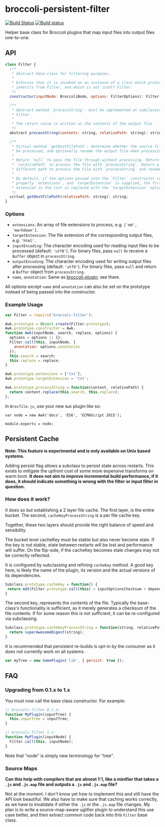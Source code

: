 # broccoli-persistent-filter

[![Build Status](https://travis-ci.org/stefanpenner/broccoli-persistent-filter.svg?branch=master)](https://travis-ci.org/stefanpenner/broccoli-persistent-filter)
[![Build status](https://ci.appveyor.com/api/projects/status/gvt0rheb1c2c4jwd?svg=true)](https://ci.appveyor.com/project/embercli/broccoli-persistent-filter)

Helper base class for Broccoli plugins that map input files into output files
one-to-one.

## API

```js
class Filter {
  /**
   * Abstract base-class for filtering purposes.
   *
   * Enforces that it is invoked on an instance of a class which prototypically
   * inherits from Filter, and which is not itself Filter.
   */
  constructor(inputNode: BroccoliNode, options: FilterOptions): Filter;

  /**
   * Abstract method `processString`: must be implemented on subclasses of
   * Filter.
   *
   * The return value is written as the contents of the output file
   */
  abstract processString(contents: string, relativePath: string): string;

  /**
   * Virtual method `getDestFilePath`: determine whether the source file should
   * be processed, and optionally rename the output file when processing occurs.
   *
   * Return `null` to pass the file through without processing. Return
   * `relativePath` to process the file with `processString`. Return a
   * different path to process the file with `processString` and rename it.
   *
   * By default, if the options passed into the `Filter` constructor contain a
   * property `extensions`, and `targetExtension` is supplied, the first matching
   * extension in the list is replaced with the `targetExtension` option's value.
   */
  virtual getDestFilePath(relativePath: string): string;
}
```

### Options

* `extensions`: An array of file extensions to process, e.g. `['md', 'markdown']`.
* `targetExtension`: The file extension of the corresponding output files, e.g.
  `'html'`.
* `inputEncoding`: The character encoding used for reading input files to be
  processed (default: `'utf8'`). For binary files, pass `null` to receive a
  `Buffer` object in `processString`.
* `outputEncoding`: The character encoding used for writing output files after
  processing (default: `'utf8'`). For binary files, pass `null` and return a
  `Buffer` object from `processString`.
* `name`, `annotation`: Same as
  [broccoli-plugin](https://github.com/broccolijs/broccoli-plugin#new-plugininputnodes-options);
  see there.

All options except `name` and `annotation` can also be set on the prototype
instead of being passed into the constructor.

### Example Usage

```js
var Filter = require('broccoli-filter');

Awk.prototype = Object.create(Filter.prototype);
Awk.prototype.constructor = Awk;
function Awk(inputNode, search, replace, options) {
  options = options || {};
  Filter.call(this, inputNode, {
    annotation: options.annotation
  });
  this.search = search;
  this.replace = replace;
}

Awk.prototype.extensions = ['txt'];
Awk.prototype.targetExtension = 'txt';

Awk.prototype.processString = function(content, relativePath) {
  return content.replace(this.search, this.replace);
};
```

In `Brocfile.js`, use your new `Awk` plugin like so:

```
var node = new Awk('docs', 'ES6', 'ECMAScript 2015');

module.exports = node;
```

## Persistent Cache

__Note: This feature is experimental and is only available on Unix based systems.__

Adding persist flag allows a subclass to persist state across restarts. This exists to mitigate the upfront cost of some more expensive transforms on warm boot. __It does not aim to improve incremental build performance, if it does, it should indicate something is wrong with the filter or input filter in question.__

### How does it work?

It does so but establishing a 2 layer file cache. The first layer, is the entire bucket.
The second, `cacheKeyProcessString` is a per file cache key.

Together, these two layers should provide the right balance of speed and sensibility.

The bucket level cacheKey must be stable but also never become stale. If the key is not
stable, state between restarts will be lost and performance will suffer. On the flip-side,
if the cacheKey becomes stale changes may not be correctly reflected.

It is configured by subclassing and refining `cacheKey` method. A good key here, is
likely the name of the plugin, its version and the actual versions of its dependencies.

```js
Subclass.prototype.cacheKey = function() {
 return md5(Filter.prototype.call(this) + inputOptionsChecksum + dependencyVersionChecksum);
}
```

The second key, represents the contents of the file. Typically the base-class's functionality
is sufficient, as it merely generates a checksum of the file contents. If for some reason this
is not sufficient, it can be re-configured via subclassing.

```js
Subclass.prototype.cacheKeyProcessString = function(string, relativePath) {
  return superAwesomeDigest(string);
}
```

It is recommended that persistent re-builds is opt-in by the consumer as it does not currently work on all systems.

```js
var myTree = new SomePlugin('lib', { persist: true });
```

## FAQ

### Upgrading from 0.1.x to 1.x

You must now call the base class constructor. For example:

```js
// broccoli-filter 0.1.x:
function MyPlugin(inputTree) {
  this.inputTree = inputTree;
}

// broccoli-filter 1.x:
function MyPlugin(inputNode) {
  Filter.call(this, inputNode);
}
```

Note that "node" is simply new terminology for "tree".

### Source Maps

**Can this help with compilers that are almost 1:1, like a minifier that takes
a `.js` and `.js.map` file and outputs a `.js` and `.js.map` file?**

Not at the moment. I don't know yet how to implement this and still have the
API look beautiful. We also have to make sure that caching works correctly, as
we have to invalidate if either the `.js` or the `.js.map` file changes. My
plan is to write a source-map-aware uglifier plugin to understand this use
case better, and then extract common code back into this `Filter` base class.
